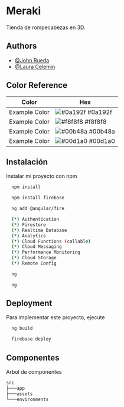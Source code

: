 
# Meraki

Tienda de rompecabezas en 3D.


## Authors

- [@John Rueda](https://github.com/Risgan)
- [@Laura Celemin](https://github.com/Risgan)

## Color Reference

| Color             | Hex                                                                |
| ----------------- | ------------------------------------------------------------------ |
| Example Color | ![#0a192f](https://via.placeholder.com/10/0a192f?text=+) #0a192f |
| Example Color | ![#f8f8f8](https://via.placeholder.com/10/f8f8f8?text=+) #f8f8f8 |
| Example Color | ![#00b48a](https://via.placeholder.com/10/00b48a?text=+) #00b48a |
| Example Color | ![#00d1a0](https://via.placeholder.com/10/00b48a?text=+) #00d1a0 |


## Instalación

Instalar mi proyecto con npm

```bash
  npm install
```
```bash
  npm install firebase
```

```bash
  ng add @angular/fire

  (*) Authentication
  (*) Firestore
  (*) Realtime Database
  (*) Analytics
  (*) Cloud Functions (callable)
  (*) Cloud Messaging
  (*) Performance Monitoring
  (*) Cloud Storage
  (*) Remote Config
```

```bash
  ng 
```

```bash
  ng 
```
    
## Deployment

Para implementar este proyecto, ejecute

```bash
  ng build
```
```bash
  firebase deploy
```

## Componentes

Arbol de componentes

```bash
src
├───app
├───assets
└───environments
```